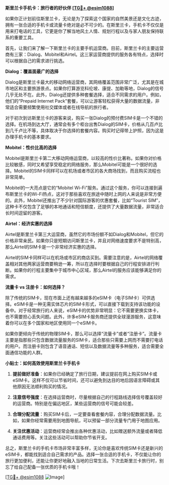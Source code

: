 **斯里兰卡手机卡：旅行者的好伙伴 [[TG💪+ @esim1088](https://t.me/s/esim1088)]**

如果你正计划前往斯里兰卡，无论是为了探索这个国家的自然美景还是文化古迹，拥有一张合适的手机卡或流量卡绝对是必不可少的。在斯里兰卡，手机卡不仅仅是用来打电话的工具，它更是你了解当地风土人情、规划行程以及与家人朋友保持联系的重要工具。

首先，让我们来了解一下斯里兰卡的主要手机运营商。目前，斯里兰卡的主要运营商有三家：Dialog、Mobitel和Airtel。这三家运营商提供的服务各有特点，选择时可以根据自己的需求进行挑选。

**Dialog：覆盖面最广的选择**

Dialog是斯里兰卡最大的移动网络运营商，其网络覆盖范围非常广泛，尤其是在城市地区和主要旅游景点。如果你打算游览科伦坡、康提、加勒等地，Dialog的信号几乎无处不在。此外，Dialog还提供多种套餐选择，适合不同需求的用户。例如，他们的“Prepaid Internet Pack”套餐，可以让游客轻松获得大量的数据流量，非常适合需要频繁使用社交媒体或者在线导航的旅行者。

对于初次到访斯里兰卡的游客来说，购买一张Dialog的预付费SIM卡是一个不错的选择。在机场到达大厅，通常会有多个柜台出售Dialog的SIM卡，价格从几百卢比到几千卢比不等，具体取决于你选择的套餐内容。购买时记得带上护照，因为这是办理手机卡的基本要求。

**Mobitel：性价比高的选择**

Mobitel是斯里兰卡第二大移动网络运营商，以较高的性价比著称。如果你对价格比较敏感，同时又希望享受稳定的网络服务，那么Mobitel可能是一个很好的选择。Mobitel的SIM卡同样可以在机场或者市区的各大商场找到，而且购买流程也非常简单。

Mobitel的一大亮点是它的“Mobitel Wi-Fi”服务。通过这个服务，你可以连接到遍布斯里兰卡的Wi-Fi热点，这对于那些喜欢在旅途中随时上网的人来说是非常方便的。此外，Mobitel还推出了不少针对国际游客的优惠套餐，比如“Tourist SIM”，这种卡不仅包含了足够的本地通话和短信额度，还提供了大量数据流量，非常适合长时间逗留的游客。

**Airtel：经济实惠的选择**

Airtel是斯里兰卡第三大运营商，虽然它的市场份额不如Dialog和Mobitel，但它的价格非常亲民。如果你只是短期访问斯里兰卡，并且对网络速度要求不是特别高，那么Airtel的SIM卡是一个非常经济实惠的选择。

Airtel的SIM卡同样可以在机场或市区的商店买到。需要注意的是，Airtel的网络覆盖相对其他两家运营商要稍逊一筹，所以在选择时要根据自己的行程安排进行判断。如果你的行程主要集中于城市中心区域，那么Airtel的服务应该能够满足你的需求。

**流量卡 vs 注册卡：如何选择？**

除了传统的SIM卡，现在市面上还有越来越多的eSIM卡（电子SIM卡）可供选择。eSIM卡是一种无需实体芯片的SIM卡形式，可以直接下载到支持该功能的设备中。对于经常旅行的人来说，eSIM卡的优势非常明显：它不需要更换实体卡，也不需要担心丢失问题。此外，许多eSIM卡服务商还提供全球漫游服务，这意味着你可以在多个国家和地区使用同一个eSIM卡。

如果你更倾向于传统的物理SIM卡，那么可以选择“流量卡”或者“注册卡”。流量卡主要是指那些只包含数据流量服务的SIM卡，适合那些只需要上网而不需要打电话的用户。而注册卡则包含了语音通话、短信以及数据流量等多种服务，适合需要全面通信功能的人群。

**小贴士：如何高效使用斯里兰卡手机卡**

1. **提前做好准备**：如果你已经确定了旅行日期，建议提前在网上购买SIM卡或eSIM卡。这样不仅可以节省时间，还可以避免到达目的地后因语言障碍或其他原因无法顺利购买的情况。
   
2. **注意信号强度**：在选择运营商时，尽量根据自己的行程路线选择信号覆盖较好的运营商。特别是在偏远地区，某些运营商的信号可能会较差。

3. **合理分配流量**：购买SIM卡后，一定要查看套餐内容，合理分配数据流量。比如，如果你经常需要用到地图导航，可以预留一部分流量专门用于地图应用。

4. **关注优惠活动**：运营商经常会推出各种优惠活动，比如赠送额外流量或者降低通话费用等。关注这些活动可以帮助你节省开支。

总之，斯里兰卡的手机卡市场非常丰富多样，无论你是喜欢传统SIM卡还是新兴的eSIM卡，都能找到适合自己需求的产品。选择一张合适的手机卡，不仅能让你的旅行更加便利，还能让你更好地融入当地的日常生活。下次去斯里兰卡旅行时，别忘了给自己配备一张优质的手机卡哦！

[[TG💪+ @esim1088](https://t.me/s/esim1088) ![Image](https://i.postimg.cc/4NQfJmqS/Snipaste-2025-05-13-00-14-12.png)]